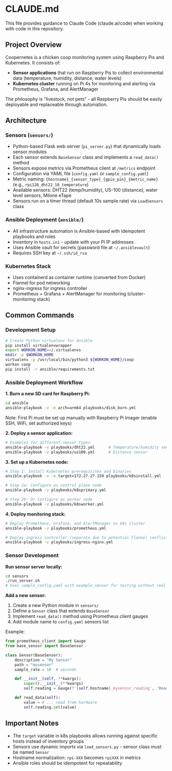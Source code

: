 # CLAUDE.md

This file provides guidance to Claude Code (claude.ai/code) when working with code in this repository.

## Project Overview

Coopernetes is a chicken coop monitoring system using Raspberry Pis and Kubernetes. It consists of:
- **Sensor applications** that run on Raspberry Pis to collect environmental data (temperature, humidity, distance, water levels)
- **Kubernetes cluster** running on Pi 4s for monitoring and alerting via Prometheus, Grafana, and AlertManager

The philosophy is "livestock, not pets" - all Raspberry Pis should be easily deployable and replaceable through automation.

## Architecture

### Sensors (`sensors/`)
- Python-based Flask web server (`pi_server.py`) that dynamically loads sensor modules
- Each sensor extends `BaseSensor` class and implements a `read_data()` method
- Sensors expose metrics via Prometheus client at `/metrics` endpoint
- Configuration via YAML file (`config.yaml` or `sample_config.yaml`)
- Metric naming: `{hostname}_{sensor_type}_{gpio_pin}_{metric_name}` (e.g., `rpi128_dht22_18_temperature`)
- Available sensors: DHT22 (temp/humidity), US-100 (distance), water level sensors, Milone eTape
- Sensors run on a timer thread (default 10s sample rate) via `LoadSensors` class

### Ansible Deployment (`ansible/`)
- All infrastructure automation is Ansible-based with idempotent playbooks and roles
- Inventory in `hosts.ini` - update with your Pi IP addresses
- Uses Ansible vault for secrets (password file at `~/.ansiblevault`)
- Requires SSH key at `~/.ssh/id_rsa`

### Kubernetes Stack
- Uses containerd as container runtime (converted from Docker)
- Flannel for pod networking
- nginx-ingress for ingress controller
- Prometheus + Grafana + AlertManager for monitoring (cluster-monitoring stack)

## Common Commands

### Development Setup
```bash
# Create Python virtualenv for Ansible
pip install virtualenvwrapper
export WORKON_HOME=~/.virtualenvs
mkdir -p $WORKON_HOME
virtualenv -p /usr/local/bin/python3 ${WORKON_HOME}/coop
workon coop
pip install -r ansible/requirements.txt
```

### Ansible Deployment Workflow

**1. Burn a new SD card for Raspberry Pi:**
```bash
cd ansible
ansible-playbook -v -e arch=arm64 playbooks/disk_burn.yml
```
Note: First Pi must be set up manually with Raspberry Pi Imager (enable SSH, WiFi, set authorized keys)

**2. Deploy a sensor application:**
```bash
# Examples for different sensor types
ansible-playbook -v playbooks/dht22.yml      # Temperature/humidity sensor
ansible-playbook -v playbooks/us100.yml      # Distance sensor
```

**3. Set up a Kubernetes node:**
```bash
# Step 1: Install Kubernetes prerequisites and binaries
ansible-playbook -v -e target=172.27.27.159 playbooks/k8sinstall.yml

# Step 2a: Configure as control plane node
ansible-playbook -v playbooks/k8sprimary.yml

# Step 2b: Or configure as worker node
ansible-playbook -v playbooks/k8sworker.yml
```

**4. Deploy monitoring stack:**
```bash
# Deploy Prometheus, Grafana, and AlertManager to k8s cluster
ansible-playbook -v playbooks/prometheus.yml

# Deploy ingress controller (separate due to potential Flannel conflicts)
ansible-playbook -v playbooks/ingress-nginx.yml
```

### Sensor Development

**Run sensor server locally:**
```bash
cd sensors
./run_server.sh
# Uses sample_config.yaml with example_sensor for testing without real hardware
```

**Add a new sensor:**
1. Create a new Python module in `sensors/`
2. Define a `Sensor` class that extends `BaseSensor`
3. Implement `read_data()` method using Prometheus client gauges
4. Add module name to `config.yaml` sensors list

Example:
```python
from prometheus_client import Gauge
from base_sensor import BaseSensor

class Sensor(BaseSensor):
    description = "My Sensor"
    path = "mysensor"
    sample_rate = 10  # seconds

    def __init__(self, **kwargs):
        super().__init__(**kwargs)
        self.reading = Gauge(f'{self.hostname}_mysensor_reading', 'Reading')

    def read_data(self):
        value = # ... read from hardware
        self.reading.set(value)
```

## Important Notes

- The `target` variable in k8s playbooks allows running against specific hosts instead of inventory groups
- Sensors use dynamic imports via `load_sensors.py` - sensor class must be named `Sensor`
- Hostname normalization: `rpi-XXX` becomes `rpiXXX` in metrics
- Ansible roles should be idempotent for repeatability
